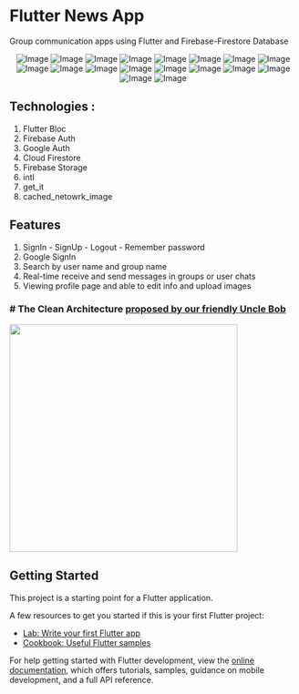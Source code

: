# Flutter News App
Group communication apps using Flutter and Firebase-Firestore Database

<p align="center">
    <img src="screenshots/1-android.png" alt="Image"  />
    <img src="screenshots/1-ios.jpg" alt="Image"  />
    <img src="screenshots/2-android.png" alt="Image"  />
    <img src="screenshots/2-ios.jpg" alt="Image"  />
    <img src="screenshots/3-andriod.png" alt="Image"  />
    <img src="screenshots/3-ios.jpg" alt="Image"  /> 
    <img src="screenshots/4-andriod.png" alt="Image"  />
    <img src="screenshots/4-ios.jpg" alt="Image"  /> 
    <img src="screenshots/5-andriod.png" alt="Image"  />
    <img src="screenshots/5-ios.jpg" alt="Image"  /> 
    <img src="screenshots/6-andriod.png" alt="Image"  />
    <img src="screenshots/6-ios.jpg" alt="Image"  /> 
    <img src="screenshots/7-andriod.png" alt="Image"  />
    <img src="screenshots/7-ios.jpg" alt="Image"  /> 
    <img src="screenshots/8-andriod.png" alt="Image"  />
    <img src="screenshots/8-ios.jpg" alt="Image"  /> 
    <img src="screenshots/9-andriod.png" alt="Image"  />
    <img src="screenshots/9-ios.jpg" alt="Image"  /> 
  
  
</p>

## Technologies :
1. Flutter Bloc
2. Firebase Auth
3. Google Auth
4. Cloud Firestore
5. Firebase Storage
6. intl
7. get_it
8. cached_netowrk_image

## Features
1. SignIn - SignUp - Logout - Remember password
2. Google SignIn
3. Search by user name and group name
4. Real-time receive and send messages in groups or user chats
5. Viewing profile page and able to edit info and upload images

### # The Clean Architecture [proposed by our friendly Uncle Bob](https://blog.cleancoder.com/uncle-bob/2012/08/13/the-clean-architecture.html)

<p float="left">
  <img src="https://user-images.githubusercontent.com/10207753/93004894-e8d48d00-f564-11ea-9f34-8614c783e98a.jpg" height="400" /> 
    <p/>

## Getting Started

This project is a starting point for a Flutter application.

A few resources to get you started if this is your first Flutter project:

- [Lab: Write your first Flutter app](https://docs.flutter.dev/get-started/codelab)
- [Cookbook: Useful Flutter samples](https://docs.flutter.dev/cookbook)

For help getting started with Flutter development, view the
[online documentation](https://docs.flutter.dev/), which offers tutorials,
samples, guidance on mobile development, and a full API reference.
